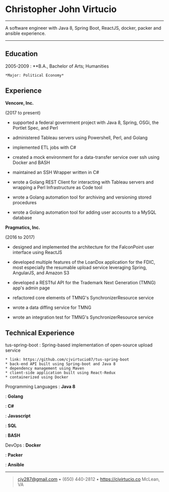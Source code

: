 Christopher John Virtucio
============

----

A software engineer with Java 8, Spring Boot, ReactJS, docker, packer and ansible experience.

----

Education
---------


2005-2009
:   **B.A., Bachelor of Arts; Humanities 

    *Major: Political Economy*

Experience
----------

**Vencore, Inc.**

(2017 to present)

* supported a federal government project with Java 8, Spring, OSGi, the Portlet Spec, and Perl

* administered Tableau servers using Powershell, Perl, and Golang

* implemented ETL jobs with C# 

* created a mock environment for a data-transfer service over ssh using Docker
  and BASH

* maintained an SSH Wrapper written in C#

* wrote a Golang REST Client for interacting with Tableau servers and wrapping a
  Perl Infrastructure as Code tool

* wrote a Golang automation tool for archiving and versioning stored procedures

* wrote a Golang automation tool for adding user accounts to a MySQL database

**Pragmatics, Inc.**

(2016 to 2017)

* designed and implemented the architecture for the FalconPoint user interface using ReactJS

* developed multiple features of the LoanDox application for the FDIC, most especially the resumable upload service leveraging Spring, AngularJS, and Amazon S3

* developed a RESTful API for the Trademark Next Generation (TMNG) app's admin page

* refactored core elements of TMNG's SynchronizerResource service

* wrote a data diffing service for TMNG

* wrote an integration test for TMNG's SynchronizerResource service

Technical Experience
--------------------

tus-spring-boot
:   Spring-based implementation of open-source upload service 

    * link: https://github.com/cjvirtucio87/tus-spring-boot
    * back-end API built using Spring-boot and Java 8
    * dependency management using Maven
    * client-side application built using React-Redux
    * containerized using Docker


Programming Languages
:   **Java 8**

:   **Golang**

:   **C#**

:   **Javascript** 

:   **SQL** 

:   **BASH** 


DevOps
:   **Docker**

:   **Packer**

:   **Ansible**

----

> <cjv287@gmail.com> • (650) 440-2812 • https://cjvirtucio.co
> McLean, VA 
